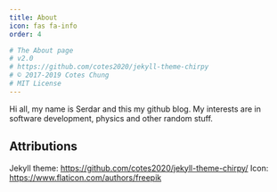 ```yaml
---
title: About
icon: fas fa-info
order: 4

# The About page
# v2.0
# https://github.com/cotes2020/jekyll-theme-chirpy
# © 2017-2019 Cotes Chung
# MIT License
---
```


Hi all, my name is Serdar and this my github blog. My interests are in software development, physics and other random stuff.

## Attributions

Jekyll theme: https://github.com/cotes2020/jekyll-theme-chirpy/
Icon: https://www.flaticon.com/authors/freepik
